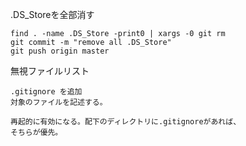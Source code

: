 
.DS_Storeを全部消す  

```
find . -name .DS_Store -print0 | xargs -0 git rm
git commit -m "remove all .DS_Store"
git push origin master
```


無視ファイルリスト  

```
.gitignore を追加  
対象のファイルを記述する。  

再起的に有効になる。配下のディレクトリに.gitignoreがあれば、
そちらが優先。

```



